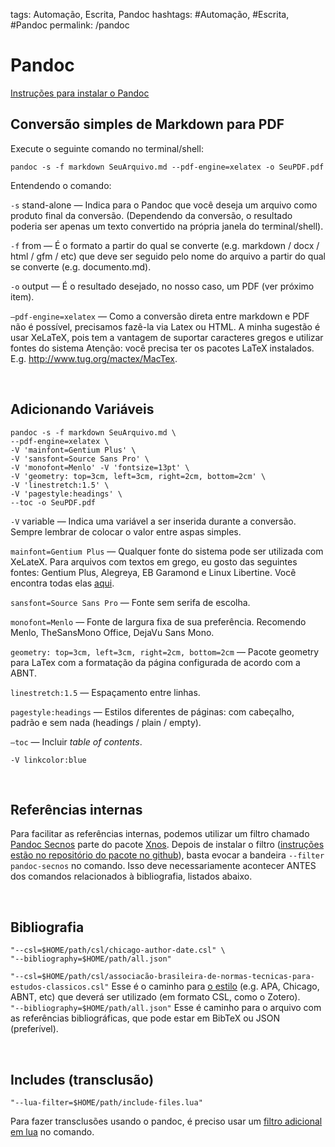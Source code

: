 tags: Automação, Escrita, Pandoc
hashtags: #Automação, #Escrita, #Pandoc
permalink: /pandoc

# Pandoc

<script src="prism.js"></script>

[Instruções para instalar o Pandoc](https://pandoc.org/installing.html)

## Conversão simples de Markdown para PDF

Execute o seguinte comando no terminal/shell:  

```language-bash
pandoc -s -f markdown SeuArquivo.md --pdf-engine=xelatex -o SeuPDF.pdf
```

Entendendo o comando:

`-s`  stand-alone — Indica para o Pandoc que você deseja um arquivo como produto final da conversão. (Dependendo da conversão, o resultado poderia ser apenas um texto convertido na própria janela do terminal/shell).

`-f`  from — É o formato a partir do qual se converte (e.g. markdown / docx / html / gfm / etc) que deve ser seguido pelo nome do arquivo a partir do qual se converte (e.g. documento.md).

`-o` output — É o resultado desejado, no nosso caso, um PDF (ver próximo item).

`—pdf-engine=xelatex` — Como a conversão direta entre markdown e PDF não é possível, precisamos fazê-la via Latex ou HTML. A minha sugestão é usar XeLaTeX, pois tem a vantagem de suportar caracteres gregos e utilizar fontes do sistema
Atenção: você precisa ter os pacotes LaTeX instalados. E.g. http://www.tug.org/mactex/MacTex.

<br>

## Adicionando Variáveis

```language-bash
pandoc -s -f markdown SeuArquivo.md \
--pdf-engine=xelatex \
-V 'mainfont=Gentium Plus' \
-V 'sansfont=Source Sans Pro' \
-V 'monofont=Menlo' -V 'fontsize=13pt' \
-V 'geometry: top=3cm, left=3cm, right=2cm, bottom=2cm' \
-V 'linestretch:1.5' \
-V 'pagestyle:headings' \
--toc -o SeuPDF.pdf
```

`-V` variable — Indica uma variável a ser inserida durante a conversão. Sempre lembrar de colocar o valor entre aspas simples.

`mainfont=Gentium Plus` — Qualquer fonte do sistema pode ser utilizada com XeLateX. Para arquivos com textos em grego, eu gosto das seguintes fontes: Gentium Plus, Alegreya, EB Garamond e Linux Libertine. Você encontra todas elas [aqui](fontes-tipograficas).

`sansfont=Source Sans Pro` — Fonte sem serifa de escolha.

`monofont=Menlo` — Fonte de largura fixa de sua preferência. Recomendo Menlo, TheSansMono Office, DejaVu Sans Mono.

`geometry: top=3cm, left=3cm, right=2cm, bottom=2cm` — Pacote geometry para LaTex com a formatação da página configurada de acordo com a ABNT.

`linestretch:1.5` — Espaçamento entre linhas.

`pagestyle:headings` — Estilos diferentes de páginas: com cabeçalho, padrão e sem nada (headings / plain / empty).

`—toc` — Incluir *table of contents*.

`-V linkcolor:blue`

<br>


## Referências internas

Para facilitar as referências internas, podemos utilizar um filtro chamado [Pandoc Secnos](https://github.com/tomduck/pandoc-secnos) parte do pacote [Xnos](https://github.com/tomduck/pandoc-xnos). Depois de instalar o filtro ([instruções estão no repositório do pacote no github](https://github.com/tomduck/pandoc-secnos#installation)), basta evocar a bandeira `--filter pandoc-secnos` no comando. Isso deve necessariamente acontecer ANTES dos comandos relacionados à bibliografia, listados abaixo.

<br>

## Bibliografia

```language-bash
"--csl=$HOME/path/csl/chicago-author-date.csl" \
"--bibliography=$HOME/path/all.json"
```

`"--csl=$HOME/path/csl/associacão-brasileira-de-normas-tecnicas-para-estudos-classicos.csl"` Esse é o caminho para [o estilo](csl-abnt) (e.g. APA, Chicago, ABNT, etc) que deverá ser utilizado (em formato CSL, como o Zotero).  
`"--bibliography=$HOME/path/all.json"` Esse é caminho para o arquivo com as referências bibliográficas, que pode estar em BibTeX ou JSON (preferível).  


<br>

## Includes (transclusão)

```language-bash
"--lua-filter=$HOME/path/include-files.lua"
```

Para fazer transclusões usando o pandoc, é preciso usar um [filtro adicional em lua](https://github.com/pandoc/lua-filters) no comando.  
